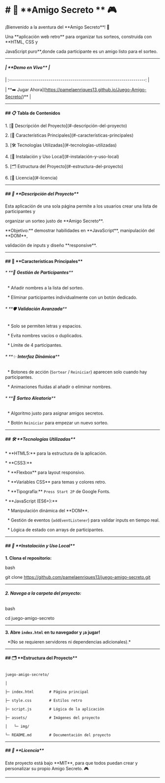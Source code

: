 # \# 🍄 \*\***Amigo Secreto** \*\* 🎮





¡Bienvenido a la aventura del \*\*Amigo Secreto\*\*! 🌟

Una \*\*aplicación web retro\*\* para organizar tus sorteos, construida con \*\*HTML, CSS y

JavaScript puro\*\*,donde cada participante es un amigo listo para el sorteo.





---



##### |             \*\***Demo en Vivo**\*\*                            |

| :---------------------------------------------------------------------: |



| \*\*➡️ Jugar Ahora](https://pamelaenriques13.github.io/Juego-Amigo-Secreto/)\*\* |



---



#### \## 📋 **Tabla de Contenidos**



1\. \[🌟 Descripción del Proyecto](#-descripción-del-proyecto)

2\. \[💎 Características Principales](#-características-principales)

3\. \[🛠️ Tecnologías Utilizadas](#️-tecnologías-utilizadas)

4\.  \[🚀 Instalación y Uso Local](#-instalación-y-uso-local)

5\. \[🗂️ Estructura del Proyecto](#️-estructura-del-proyecto)

6\.  \[📜 Licencia](#-licencia)

---





##### \## 🌟 \*\***Descripción del Proyecto**\*\*



Esta aplicación de una sola página permite a los usuarios crear una lista de participantes y

organizar un sorteo justo de \*\*Amigo Secreto\*\*.



\*\*Objetivo:\*\* demostrar habilidades en \*\*JavaScript\*\*, manipulación del \*\*DOM\*\*,

validación de inputs y diseño \*\*responsive\*\*.



---





#### \## 💎 \*\***Características Principales**\*\*





###### \* \*\*👾 **Gestión de Participantes**\*\*



  \* Añadir nombres a la lista del sorteo.

  \* Eliminar participantes individualmente con un botón dedicado.





###### \* \*\*🛡️ **Validación Avanzada**\*\*



  \* Solo se permiten letras y espacios.

  \* Evita nombres vacíos o duplicados.

  \* Límite de 4 participantes.





###### \* \*\*✨ **Interfaz Dinámica**\*\*



  \* Botones de acción (`Sortear` / `Reiniciar`) aparecen solo cuando hay participantes.

  \* Animaciones fluidas al añadir o eliminar nombres.





###### \* \*\*🎲 **Sorteo Aleatorio**\*\*



  \* Algoritmo justo para asignar amigos secretos.

  \* Botón `Reiniciar` para empezar un nuevo sorteo.



---





##### \## 🛠️ \*\***Tecnologías Utilizadas**\*\*



\* \*\*HTML5:\*\* para la estructura de la aplicación.

\* \*\*CSS3:\*\*



  \* \*\*Flexbox\*\* para layout responsivo.

  \* \*\*Variables CSS\*\* para temas y colores retro.

  \* \*\*Tipografía:\*\* `Press Start 2P` de Google Fonts.



\* \*\*JavaScript (ES6+):\*\*



  \* Manipulación dinámica del \*\*DOM\*\*.

  \* Gestión de eventos (`addEventListener`) para validar inputs en tiempo real.

  \* Lógica de estado con arrays de participantes.



---





##### \## 🚀 \*\***Instalación y Uso Local**\*\*



**1. Clona el repositorio:**



bash

git clone https://github.com/pamelaenriques13/juego-amigo-secreto.git

----





###### **2. Navega a la carpeta del proyecto:**



bash

cd juego-amigo-secreto


----





**3. Abre `index.html` en tu navegador y ¡a jugar!**

   \*(No se requieren servidores ni dependencias adicionales).\*



---





#### \## 🗂️ \*\***Estructura del Proyecto**\*\*



```

juego-amigo-secreto/

│

├─ index.html       # Página principal

├─ style.css        # Estilos retro

├─ script.js        # Lógica de la aplicación

├─ assets/          # Imágenes del proyecto

│   └─ img/

└─ README.md        # Documentación del proyecto

```



---





##### \## 📜 \*\***Licencia**\*\*



Este proyecto está bajo \*\*MIT\*\*, para que todos puedan crear y personalizar su propio Amigo Secreto. 🎮



---

